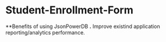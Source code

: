 # Student-Enrollment-Form
**Benefits of using JsonPowerDB
**.** Improve existind application reporting/analytics performance.
